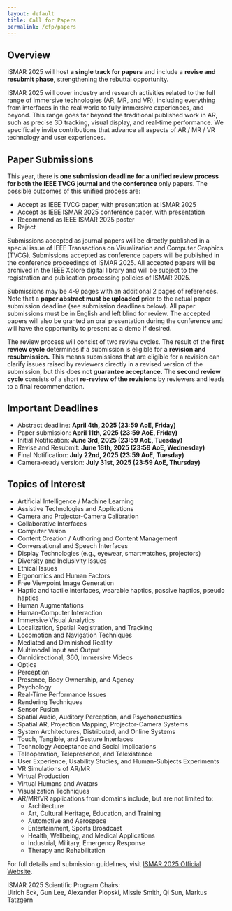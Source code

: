 ```yaml
---
layout: default
title: Call for Papers
permalink: /cfp/papers
---
```


## Overview

ISMAR 2025 will host **a single track for papers** and include a **revise and resubmit phase**, strengthening the rebuttal opportunity.

ISMAR 2025 will cover industry and research activities related to the full range of immersive technologies (AR, MR, and VR), including everything from interfaces in the real world to fully immersive experiences, and beyond. This range goes far beyond the traditional published work in AR, such as precise 3D tracking, visual display, and real-time performance. We specifically invite contributions that advance all aspects of AR / MR / VR technology and user experiences.

## Paper Submissions

This year, there is **one submission deadline for a unified review process for both the IEEE TVCG journal and the conference** only papers. The possible outcomes of this unified process are:

- Accept as IEEE TVCG paper, with presentation at ISMAR 2025
- Accept as IEEE ISMAR 2025 conference paper, with presentation
- Recommend as IEEE ISMAR 2025 poster
- Reject

Submissions accepted as journal papers will be directly published in a special issue of IEEE Transactions on Visualization and Computer Graphics (TVCG). Submissions accepted as conference papers will be published in the conference proceedings of ISMAR 2025. All accepted papers will be archived in the IEEE Xplore digital library and will be subject to the registration and publication processing policies of ISMAR 2025.

Submissions may be 4-9 pages with an additional 2 pages of references. Note that a **paper abstract must be uploaded** prior to the actual paper submission deadline (see submission deadlines below). All paper submissions must be in English and left blind for review. The accepted papers will also be granted an oral presentation during the conference and will have the opportunity to present as a demo if desired.

The review process will consist of two review cycles. The result of the **first review cycle** determines if a submission is eligible for a **revision and resubmission.** This means submissions that are eligible for a revision can clarify issues raised by reviewers directly in a revised version of the submission, but this does not **guarantee acceptance.** The **second review cycle** consists of a short **re-review of the revisions** by reviewers and leads to a final recommendation.

## Important Deadlines

- Abstract deadline: **April 4th, 2025 (23:59 AoE, Friday)**
- Paper submission: **April 11th, 2025 (23:59 AoE, Friday)**
- Initial Notification: **June 3rd, 2025 (23:59 AoE, Tuesday)**
- Revise and Resubmit: **June 18th, 2025 (23:59 AoE, Wednesday)**
- Final Notification: **July 22nd, 2025 (23:59 AoE, Tuesday)**
- Camera-ready version: **July 31st, 2025 (23:59 AoE, Thursday)**

## Topics of Interest

- Artificial Intelligence / Machine Learning
- Assistive Technologies and Applications
- Camera and Projector-Camera Calibration
- Collaborative Interfaces
- Computer Vision
- Content Creation / Authoring and Content Management
- Conversational and Speech Interfaces
- Display Technologies (e.g., eyewear, smartwatches, projectors)
- Diversity and Inclusivity Issues
- Ethical Issues
- Ergonomics and Human Factors
- Free Viewpoint Image Generation
- Haptic and tactile interfaces, wearable haptics, passive haptics, pseudo haptics
- Human Augmentations
- Human-Computer Interaction
- Immersive Visual Analytics
- Localization, Spatial Registration, and Tracking
- Locomotion and Navigation Techniques
- Mediated and Diminished Reality
- Multimodal Input and Output
- Omnidirectional, 360, Immersive Videos
- Optics
- Perception
- Presence, Body Ownership, and Agency
- Psychology
- Real-Time Performance Issues
- Rendering Techniques
- Sensor Fusion
- Spatial Audio, Auditory Perception, and Psychoacoustics
- Spatial AR, Projection Mapping, Projector-Camera Systems
- System Architectures, Distributed, and Online Systems
- Touch, Tangible, and Gesture Interfaces
- Technology Acceptance and Social Implications
- Teleoperation, Telepresence, and Telexistence
- User Experience, Usability Studies, and Human-Subjects Experiments
- VR Simulations of AR/MR
- Virtual Production
- Virtual Humans and Avatars
- Visualization Techniques
- AR/MR/VR applications from domains include, but are not limited to: 
  - Architecture
  - Art, Cultural Heritage, Education, and Training
  - Automotive and Aerospace
  - Entertainment, Sports Broadcast
  - Health, Wellbeing, and Medical Applications
  - Industrial, Military, Emergency Response
  - Therapy and Rehabilitation

For full details and submission guidelines, visit [ISMAR 2025 Official Website](https://www.ieeeismar.net/2025/).

ISMAR 2025 Scientific Program Chairs:  
Ulrich Eck, Gun Lee, Alexander Plopski, Missie Smith, Qi Sun, Markus Tatzgern
